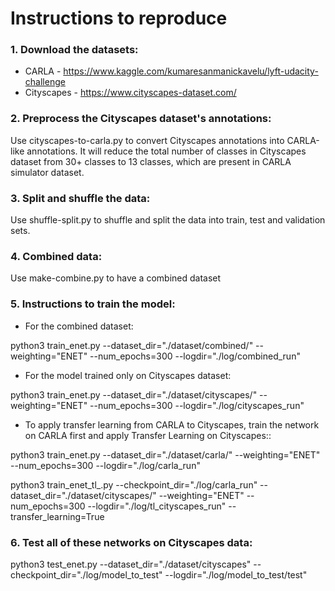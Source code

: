 # Instructions to reproduce

### 1. Download the datasets:
- CARLA - https://www.kaggle.com/kumaresanmanickavelu/lyft-udacity-challenge
- Cityscapes - https://www.cityscapes-dataset.com/

### 2. Preprocess the Cityscapes dataset's annotations:
Use cityscapes-to-carla.py to convert Cityscapes annotations into CARLA-like annotations. It will reduce the total number of classes in Cityscapes dataset from 30+ classes to 13 classes, which are present in CARLA simulator dataset.

### 3. Split and shuffle the data:
Use shuffle-split.py to shuffle and split the data into train, test and validation sets.

### 4. Combined data:
Use make-combine.py to have a combined dataset

### 5. Instructions to train the model:
- For the combined dataset:

python3 train_enet.py --dataset_dir="./dataset/combined/" --weighting="ENET" --num_epochs=300 --logdir="./log/combined_run"

- For the model trained only on Cityscapes dataset:

python3 train_enet.py --dataset_dir="./dataset/cityscapes/" --weighting="ENET" --num_epochs=300 --logdir="./log/cityscapes_run"

- To apply transfer learning from CARLA to Cityscapes, train the network on CARLA first and apply Transfer Learning on Cityscapes::

python3 train_enet.py --dataset_dir="./dataset/carla/" --weighting="ENET" --num_epochs=300 --logdir="./log/carla_run"
	 
python3 train_enet_tl_.py --checkpoint_dir="./log/carla_run" --dataset_dir="./dataset/cityscapes/" --weighting="ENET" --num_epochs=300 --logdir="./log/tl_cityscapes_run" --transfer_learning=True

### 6. Test all of these networks on Cityscapes data:
python3 test_enet.py --dataset_dir="./dataset/cityscapes" --checkpoint_dir="./log/model_to_test" --logdir="./log/model_to_test/test"
